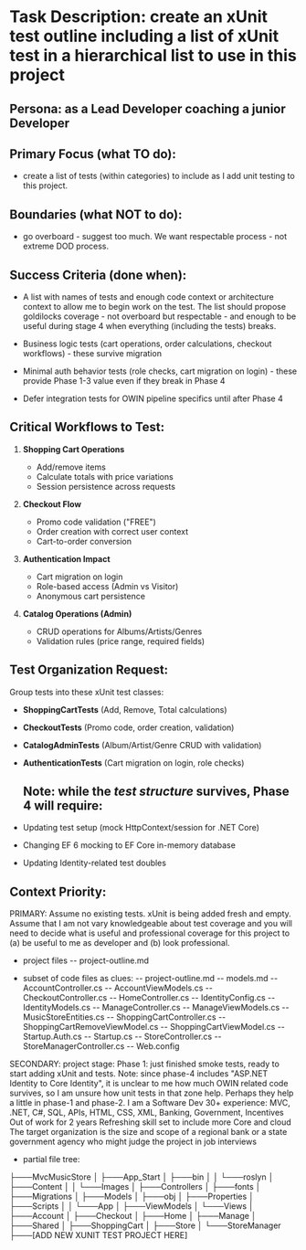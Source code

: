 # Task Description: create an xUnit test outline including a list of xUnit test in a hierarchical list to use in this project


## Persona: as a Lead Developer coaching a junior Developer

## Primary Focus (what TO do):
- create a list of tests (within categories) to include as I add unit testing to this project.  

## Boundaries (what NOT to do):
- go overboard - suggest too much.  We want respectable process - not extreme DOD process. 

  
  

## Success Criteria (done when):
- A list with names of tests and enough code context or architecture context to allow me to begin work on the test.  The list should propose goldilocks coverage - not overboard but respectable - and enough to be useful during stage 4 when everything (including the tests) breaks.
  
- Business logic tests (cart operations, order calculations, checkout workflows) - these survive migration
- Minimal auth behavior tests (role checks, cart migration on login) - these provide Phase 1-3 value even if they break in Phase 4
- Defer integration tests for OWIN pipeline specifics until after Phase 4
## Critical Workflows to Test:
1. **Shopping Cart Operations**
   - Add/remove items
   - Calculate totals with price variations
   - Session persistence across requests

2. **Checkout Flow**
   - Promo code validation ("FREE")
   - Order creation with correct user context
   - Cart-to-order conversion

3. **Authentication Impact**
   - Cart migration on login
   - Role-based access (Admin vs Visitor)
   - Anonymous cart persistence

4. **Catalog Operations (Admin)**
   - CRUD operations for Albums/Artists/Genres
   - Validation rules (price range, required fields)
     
## Test Organization Request:
Group tests into these xUnit test classes:
- **ShoppingCartTests** (Add, Remove, Total calculations)
- **CheckoutTests** (Promo code, order creation, validation)
- **CatalogAdminTests** (Album/Artist/Genre CRUD with validation)
- **AuthenticationTests** (Cart migration on login, role checks) 
     
    ## Note: while the _test structure_ survives, Phase 4 will require:

- Updating test setup (mock HttpContext/session for .NET Core)
- Changing EF 6 mocking to EF Core in-memory database
- Updating Identity-related test doubles
     
     
     
     
     
## Context Priority:

PRIMARY: 
   Assume no existing tests. xUnit is being added fresh and empty.
   Assume that I am not vary knowledgeable about test coverage and you will need to decide what is useful and professional coverage for this project to (a) be useful to me as developer and (b) look professional.
   

- project files
	-- project-outline.md
	
	
- subset of code files as clues:
    -- project-outline.md
    -- models.md
	-- AccountController.cs
	-- AccountViewModels.cs
	-- CheckoutController.cs
	-- HomeController.cs
	-- IdentityConfig.cs
	-- IdentityModels.cs
	-- ManageController.cs
	-- ManageViewModels.cs
	-- MusicStoreEntities.cs
	-- ShoppingCartController.cs
	-- ShoppingCartRemoveViewModel.cs
	-- ShoppingCartViewModel.cs
	-- Startup.Auth.cs
	-- Startup.cs
	-- StoreController.cs
	-- StoreManagerController.cs
	-- Web.config
	

        
SECONDARY:
project stage: Phase 1: just finished smoke tests, ready to start adding xUnit and tests.
Note: since phase-4 includes "ASP.NET Identity to Core Identity", it is unclear to me how much OWIN related code survives, so I am unsure how unit tests in that zone help. Perhaps they help a little in phase-1 and phase-2.
I am a Software Dev
30+ experience: MVC, .NET, C#, SQL, APIs, HTML, CSS, XML, Banking, Government, Incentives
Out of work for 2 years
Refreshing skill set to include more Core and cloud
The target organization is the size and scope of a regional bank or a state government agency who might judge the project in job interviews



- partial file tree:
  

├───MvcMusicStore
│   ├───App_Start
│   ├───bin
│   │   └───roslyn
│   ├───Content
│   │   └───Images
│   ├───Controllers
│   ├───fonts
│   ├───Migrations
│   ├───Models
│   ├───obj
│   ├───Properties
│   ├───Scripts
│   │   └───App
│   ├───ViewModels
│   └───Views
│       ├───Account
│       ├───Checkout
│       ├───Home
│       ├───Manage
│       ├───Shared
│       ├───ShoppingCart
│       ├───Store
│       └───StoreManager
├───[ADD NEW XUNIT TEST PROJECT HERE]